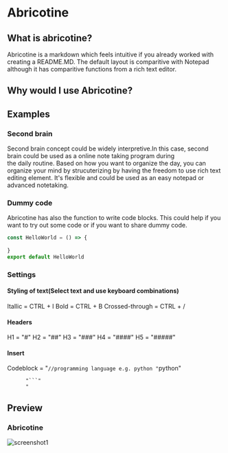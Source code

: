 <h1>Abricotine</h1>

## What is abricotine?
Abricotine is a markdown which feels intuitive
if you already worked with creating a 
README.MD. The default layout
is comparitive with Notepad although
it has comparitive functions from a rich
text editor.

##  Why would I use Abricotine?

## Examples 

### Second brain
Second brain concept could
be widely interpretive.In this case, second brain could be used as
a online note taking program during  
the daily routine. Based on how you want to organize the day, you can organize your mind by strucuterizing by having the freedom to use rich text editing element. It's flexible and could be used as an easy notepad or advanced notetaking.

### Dummy code
Abricotine has also the function to write 
code blocks. This could help if 
you want to try out some code or 
if you want to share dummy code.
```javascript
const HelloWorld = () => {
	
}
export default HelloWorld
```
### Settings
#### Styling of text(Select text and use keyboard combinations)
Itallic		= CTRL + I
Bold		= CTRL + B
Crossed-through	= CTRL + /
#### Headers
H1		= "#"
H2		= "##"
H3		= "###"
H4		= "####"
H5		= "#####"
#### Insert
Codeblock	= "```//programming language e.g. python
		  "```python"
		  
		  "```"
		  "
## Preview

### Abricotine 
[](url)
![screenshot1](https://user-images.githubusercontent.com/61892539/216796936-17174347-b33c-4093-8635-9696abcb3ff0.png)
